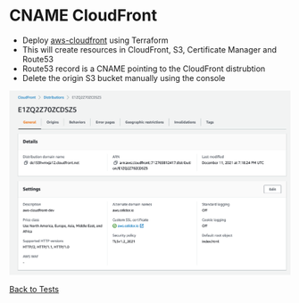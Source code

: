 # CNAME CloudFront
* Deploy [aws-cloudfront](https://github.com/celidor/aws-cloudfront) using Terraform
* This will create resources in CloudFront, S3, Certificate Manager and Route53
* Route53 record is a CNAME pointing to the CloudFront distrubtion
* Delete the origin S3 bucket manually using the console

![Alt text](images/cname-cloudfront.png?raw=true "CloudFront Distribution")

[Back to Tests](..\tests.md)
